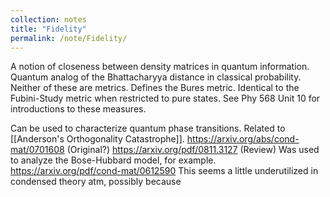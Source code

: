```yaml
---
collection: notes
title: "Fidelity"
permalink: /note/Fidelity/
---
```

A notion of closeness between density matrices in quantum information.
Quantum analog of the Bhattacharyya distance in classical probability.
Neither of these are metrics.
Defines the Bures metric.
Identical to the Fubini-Study metric when restricted to pure states.
See Phy 568 Unit 10 for introductions to these measures.

Can be used to characterize quantum phase transitions. Related to [[Anderson's Orthogonality Catastrophe]].
https://arxiv.org/abs/cond-mat/0701608 (Original?)
https://arxiv.org/pdf/0811.3127 (Review)
Was used to analyze the Bose-Hubbard model, for example.
https://arxiv.org/pdf/cond-mat/0612590
This seems a little underutilized in condensed theory atm, possibly because 